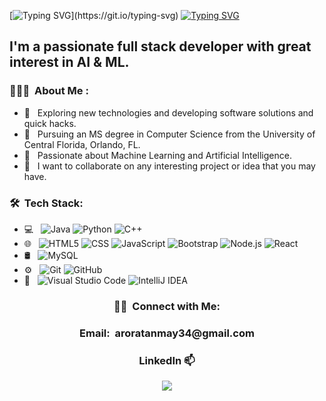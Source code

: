 [![Typing SVG](https://readme-typing-svg.demolab.com/?lines=Hi+there!+Welcome+to+my+repository;)](https://git.io/typing-svg)
[![Typing SVG](https://readme-typing-svg.demolab.com/?lines=My+name+is+Tanmay+Arora)](https://git.io/typing-svg)
<h2 align="left"> I'm a passionate full stack developer with great interest in AI & ML. </h2>

<h3>👨🏻‍💻 &nbsp;About Me :</h3>

- 🤔 &nbsp; Exploring new technologies and developing software solutions and quick hacks.
- 💼 &nbsp; Pursuing an MS degree in Computer Science from the University of Central Florida, Orlando, FL.
- 🌱 &nbsp; Passionate about Machine Learning and Artificial Intelligence.
- 💞️ &nbsp; I want to collaborate on any interesting project or idea that you may have.


<h3> 🛠 &nbsp;Tech Stack:</h3>

- 💻 &nbsp;
  ![Java](https://img.shields.io/badge/-Java-333333?style=flat&logo=Java&logoColor=007396)
  ![Python](https://img.shields.io/badge/-Python-333333?style=flat&logo=python)
  ![C++](https://img.shields.io/badge/-C++-333333?style=flat&logo=C%2B%2B&logoColor=00599C)
- 🌐 &nbsp;
  ![HTML5](https://img.shields.io/badge/-HTML5-333333?style=flat&logo=HTML5)
  ![CSS](https://img.shields.io/badge/-CSS-333333?style=flat&logo=CSS3&logoColor=1572B6)
  ![JavaScript](https://img.shields.io/badge/-JavaScript-333333?style=flat&logo=javascript)
  ![Bootstrap](https://img.shields.io/badge/-Bootstrap-333333?style=flat&logo=bootstrap&logoColor=563D7C)
  ![Node.js](https://img.shields.io/badge/-Node.js-333333?style=flat&logo=node.js)
  ![React](https://img.shields.io/badge/-React-333333?style=flat&logo=react)
- 🛢 &nbsp;
  ![MySQL](https://img.shields.io/badge/-MySQL-333333?style=flat&logo=mysql)
   <!--![MongoDB](https://img.shields.io/badge/-MongoDB-333333?style=flat&logo=mongodb)-->
- ⚙️ &nbsp;
  ![Git](https://img.shields.io/badge/-Git-333333?style=flat&logo=git)
  ![GitHub](https://img.shields.io/badge/-GitHub-333333?style=flat&logo=github)
- 🔧 &nbsp;
  ![Visual Studio Code](https://img.shields.io/badge/-Visual%20Studio%20Code-333333?style=flat&logo=visual-studio-code&logoColor=007ACC)
  ![IntelliJ IDEA](https://img.shields.io/badge/-IntelliJ%20IDEA-000000?style=flat&logo=IntelliJ-IDEA&logoColor=white&link=https://www.jetbrains.com/idea/)

<a href="https://github.com/TANMAY-AR0RA/">
  <!--<img height="180em" src="https://github-readme-stats.vercel.app/api?username=TANMAY-AR0RA&theme=tokyonight&show_icons=true"/>-->
  
  <!--<img height="180em" width="300px" src="https://github-readme-stats.vercel.app/api/top-langs/?username=TANMAY-AR0RA&hide=JupyterNotebook,html,css&theme=tokyonight"/>-->
</a>

<h3 align="center"> 🤝🏻 &nbsp;Connect with Me: </h3>
<h3 align="center"> Email:&nbsp;  aroratanmay34@gmail.com </h3>



<h3 align="center"> LinkedIn 📫 </h3>
<!--<br /> -->
<p align="center">
<a href="https://www.linkedin.com/in/tanmay--arora/"><img src="https://img.shields.io/badge/linkedin-%230077B5.svg?&style=for-the-badge&logo=linkedin&logoColor=white"/></a>
</p>
